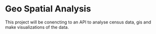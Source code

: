 # Geo Spatial Analysis
This project will be conencting to an API to analyse census data, gis and make visualizations of the data. 
